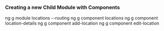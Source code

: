 ### Creating a new Child Module with Components ####

ng g module locations --routing
ng g component locations
ng g component location-details
ng g component add-location
ng g component edit-location

